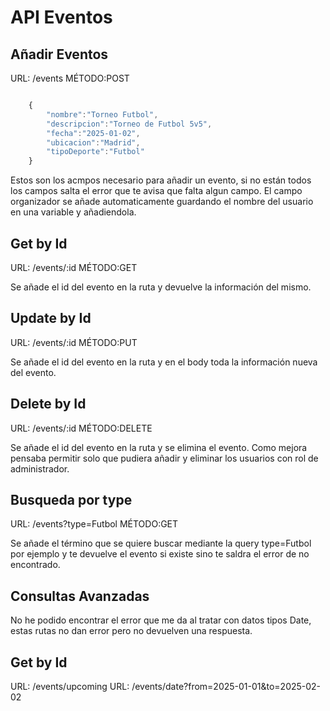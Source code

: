 # API Eventos


## Añadir Eventos


URL: /events
MÉTODO:POST


```js

    {
        "nombre":"Torneo Futbol",
        "descripcion":"Torneo de Futbol 5v5",
        "fecha":"2025-01-02",
        "ubicacion":"Madrid",
        "tipoDeporte":"Futbol"
    }


```

Estos son los acmpos necesario para añadir un evento, si no están todos los campos salta el error que te avisa que falta algun campo. El campo organizador se añade automaticamente guardando el nombre del usuario en una variable y añadiendola.


## Get by Id

URL: /events/:id
MÉTODO:GET

Se añade el id del evento en la ruta y devuelve la información del mismo.


## Update by Id

URL: /events/:id
MÉTODO:PUT

Se añade el id del evento en la ruta y en el body toda la información nueva del evento.


## Delete by Id

URL: /events/:id
MÉTODO:DELETE

Se añade el id del evento en la ruta y se elimina el evento. Como mejora pensaba permitir solo que pudiera añadir y eliminar los usuarios con rol de administrador.

## Busqueda por type

URL: /events?type=Futbol
MÉTODO:GET

Se añade el término que se quiere buscar mediante la query type=Futbol por ejemplo y te devuelve el evento si existe sino te saldra el error de no encontrado.

## Consultas Avanzadas

No he podido encontrar el error que me da al tratar con datos tipos Date, estas rutas no dan error pero no devuelven una respuesta.

## Get by Id

URL: /events/upcoming
URL: /events/date?from=2025-01-01&to=2025-02-02
